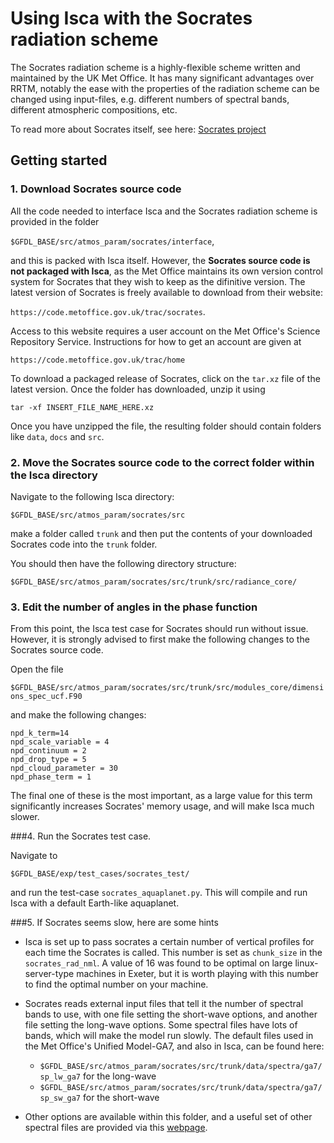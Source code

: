 # Using Isca with the Socrates radiation scheme

The Socrates radiation scheme is a highly-flexible scheme written and maintained by the UK Met Office. It has many significant advantages over RRTM, notably the ease with the properties of the radiation scheme can be changed using input-files, e.g. different numbers of spectral bands, different atmospheric compositions, etc. 

To read more about Socrates itself, see here:
[Socrates project](https://code.metoffice.gov.uk/trac/socrates)


## Getting started

### 1. Download Socrates source code

All the code needed to interface Isca and the Socrates radiation scheme is provided in the folder 

`$GFDL_BASE/src/atmos_param/socrates/interface`,

and this is packed with Isca itself. However, the **Socrates source code is not packaged with Isca**, as the Met Office maintains its own version control system for Socrates that they wish to keep as the difinitive version. The latest version of Socrates is freely available to download from their website:

`https://code.metoffice.gov.uk/trac/socrates`.

Access to this website requires a user account on the Met Office's Science Repository Service. Instructions for how to get an account are given at 

`https://code.metoffice.gov.uk/trac/home`

To download a packaged release of Socrates, click on the `tar.xz` file of the latest version. Once the folder has downloaded, unzip it using

`tar -xf INSERT_FILE_NAME_HERE.xz`

Once you have unzipped the file, the resulting folder should contain folders like `data`, `docs` and `src`. 

### 2. Move the Socrates source code to the correct folder within the Isca directory

Navigate to the following Isca directory:

`$GFDL_BASE/src/atmos_param/socrates/src`

make a folder called `trunk` and then put the contents of your downloaded Socrates code into the `trunk` folder.

You should then have the following directory structure:

`$GFDL_BASE/src/atmos_param/socrates/src/trunk/src/radiance_core/`

### 3. Edit the number of angles in the phase function

From this point, the Isca test case for Socrates should run without issue. However, it is strongly advised to first make the following changes to the Socrates source code.

Open the file

`$GFDL_BASE/src/atmos_param/socrates/src/trunk/src/modules_core/dimensions_spec_ucf.F90`

and make the following changes:

```
npd_k_term=14
npd_scale_variable = 4
npd_continuum = 2
npd_drop_type = 5
npd_cloud_parameter = 30
npd_phase_term = 1
```

The final one of these is the most important, as a large value for this term significantly increases Socrates' memory usage, and will make Isca much slower. 

###4. Run the Socrates test case.

Navigate to 

`$GFDL_BASE/exp/test_cases/socrates_test/` 

and run the test-case `socrates_aquaplanet.py`. This will compile and run Isca with a default Earth-like aquaplanet.


###5. If Socrates seems slow, here are some hints

* Isca is set up to pass socrates a certain number of vertical profiles for each time the Socrates is called. This number is set as `chunk_size` in the `socrates_rad_nml`. A value of 16 was found to be optimal on large linux-server-type machines in Exeter, but it is worth playing with this number to find the optimal number on your machine.

* Socrates reads external input files that tell it the number of spectral bands to use, with one file setting the short-wave options, and another file setting the long-wave options. Some spectral files have lots of bands, which will make the model run slowly. The default files used in the Met Office's Unified Model-GA7, and also in Isca, can be found here:
	* `$GFDL_BASE/src/atmos_param/socrates/src/trunk/data/spectra/ga7/sp_lw_ga7` for the long-wave
	* `$GFDL_BASE/src/atmos_param/socrates/src/trunk/data/spectra/ga7/sp_sw_ga7` for the short-wave
* Other options are available within this folder, and a useful set of other spectral files are provided via this [webpage](https://simplex.giss.nasa.gov/gcm/ROCKE-3D/).


	